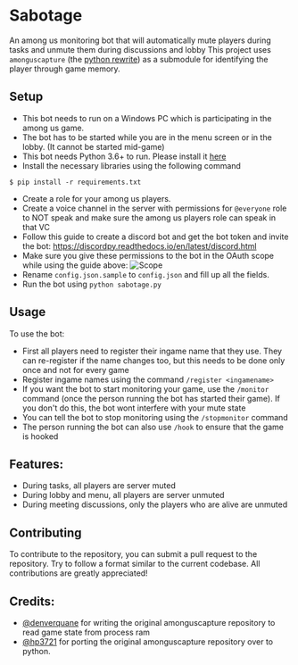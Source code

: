 # Sabotage
An among us monitoring bot that will automatically mute players during tasks and unmute them during discussions and lobby
This project uses `amonguscapture` (the [python rewrite](https://github.com/hp3721/amonguscapture)) as a submodule for identifying the player through game memory.

## Setup
- This bot needs to run on a Windows PC which is participating in the among us game.
- The bot has to be started while you are in the menu screen or in the lobby. (It cannot be started mid-game)
- This bot needs Python 3.6+ to run. Please install it [here](https://www.python.org/downloads/)
- Install the necessary libraries using the following command
```
$ pip install -r requirements.txt
```
- Create a role for your among us players. 
- Create a voice channel in the server with permissions for `@everyone` role to NOT speak and make sure the among us players role can speak in that VC
- Follow this guide to create a discord bot and get the bot token and invite the bot: https://discordpy.readthedocs.io/en/latest/discord.html
- Make sure you give these permissions to the bot in the OAuth scope while using the guide above:
![Scope](https://i.imgur.com/liZq6tG.png)
- Rename `config.json.sample` to `config.json` and fill up all the fields.
- Run the bot using `python sabotage.py`

## Usage
To use the bot:
- First all players need to register their ingame name that they use. They can re-register if the name changes too, but this needs to be done only once and not for every game
- Register ingame names using the command `/register <ingamename>`
- If you want the bot to start monitoring your game, use the `/monitor` command (once the person running the bot has started their game). If you don't do this, the bot wont interfere with your mute state
- You can tell the bot to stop monitoring using the `/stopmonitor` command
- The person running the bot can also use `/hook` to ensure that the game is hooked

## Features:
- During tasks, all players are server muted
- During lobby and menu, all players are server unmuted
- During meeting discussions, only the players who are alive are unmuted

## Contributing
To contribute to the repository, you can submit a pull request to the repository. Try to follow a format similar to the current codebase. All contributions are greatly appreciated!

## Credits:
- [@denverquane](https://github.com/denverquane) for writing the original amonguscapture repository to read game state from process ram
- [@hp3721](https://github.com/hp3721) for porting the original amonguscapture repository over to python.